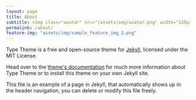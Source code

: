 ```yaml
---
layout: page
title: About
subtitle: <img class="avatar" src="/assets/img/avatar.png" width="150px" height="150px" alt="" style="border-radius:50%">
permalink: /about/
feature-img: "assets/img/sample_feature_img_3.png"
---
```

Type Theme is a free and open-source theme for [Jekyll](http://jekyllrb.com/), licensed under the MIT License.

Head over to the [theme's documentation](https://rohanchandra.github.io/project/type/) for much more information about Type Theme or to install this theme on your own Jekyll site.

This file is an example of a page in Jekyll, that automatically shows up in the header navigation, you can delete or modify this file freely.
